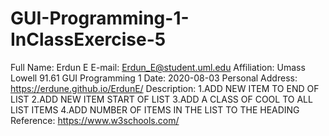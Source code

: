 # GUI-Programming-1-InClassExercise-5

Full Name: Erdun E
E-mail: Erdun_E@student.uml.edu
Affiliation: Umass Lowell 91.61 GUI Programming 1
Date: 2020-08-03
Personal Address: https://erdune.github.io/ErdunE/
Description: 1.ADD NEW ITEM TO END OF LIST
             2.ADD NEW ITEM START OF LIST
             3.ADD A CLASS OF COOL TO ALL LIST ITEMS
             4.ADD NUMBER OF ITEMS IN THE LIST TO THE HEADING
Reference: https://www.w3schools.com/
